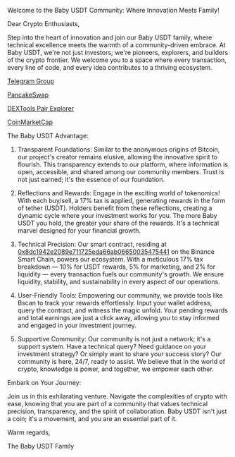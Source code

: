 Welcome to the Baby USDT Community: Where Innovation Meets Family!

Dear Crypto Enthusiasts,

Step into the heart of innovation and join our Baby USDT family, where technical excellence meets the warmth of a community-driven embrace. At Baby USDT, we're not just investors; we're pioneers, explorers, and builders of the crypto frontier. We welcome you to a space where every transaction, every line of code, and every idea contributes to a thriving ecosystem.

[Telegram Group](https://t.me/BabyUSDToken)

[PancakeSwap](https://pancakeswap.finance/swap?inputCurrency=0x0E09FaBB73Bd3Ade0a17ECC321fD13a19e81cE82&outputCurrency=0x8Dc1942E2089e711725EDA66ab06650035475441)

[DEXTools Pair Explorer](https://www.dextools.io/app/en/bnb/pair-explorer/0x2536a01206e5335ee0c4d5c0470396bda131f9f4)

[CoinMarketCap](https://coinmarketcap.com/currencies/babyusdt/)

The Baby USDT Advantage:

1. Transparent Foundations: Similar to the anonymous origins of Bitcoin, our project's creator remains elusive, allowing the innovative spirit to flourish. This transparency extends to our platform, where information is open, accessible, and shared among our community members. Trust is not just earned; it's the essence of our foundation.

2. Reflections and Rewards: Engage in the exciting world of tokenomics! With each buy/sell, a 17% tax is applied, generating rewards in the form of tether (USDT). Holders benefit from these reflections, creating a dynamic cycle where your investment works for you. The more Baby USDT you hold, the greater your share of the rewards. It's a technical marvel designed for your financial growth.

3. Technical Precision: Our smart contract, residing at [0x8dc1942e2089e711725eda66ab06650035475441](https://bscscan.com/token/0x8dc1942e2089e711725eda66ab06650035475441#code) on the Binance Smart Chain, powers our ecosystem. With a meticulous 17% tax breakdown — 10% for USDT rewards, 5% for marketing, and 2% for liquidity — every transaction fuels our community's growth. We ensure liquidity, stability, and sustainability in every aspect of our operations.

4. User-Friendly Tools: Empowering our community, we provide tools like Bscan to track your rewards effortlessly. Input your wallet address, query the contract, and witness the magic unfold. Your pending rewards and total earnings are just a click away, allowing you to stay informed and engaged in your investment journey.

5. Supportive Community: Our community is not just a network; it's a support system. Have a technical query? Need guidance on your investment strategy? Or simply want to share your success story? Our community is here, 24/7, ready to assist. We believe that in the world of crypto, knowledge is power, and together, we empower each other.

Embark on Your Journey:

Join us in this exhilarating venture. Navigate the complexities of crypto with ease, knowing that you are part of a community that values technical precision, transparency, and the spirit of collaboration. Baby USDT isn't just a coin; it's a movement, and you are an essential part of it.

Warm regards,

The Baby USDT Family
